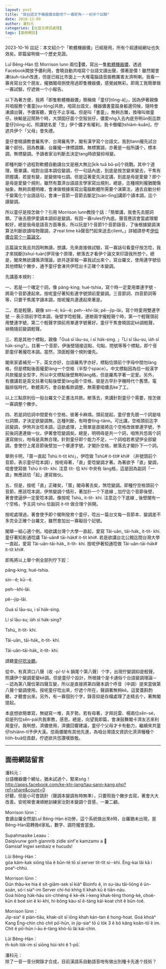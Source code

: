 ```yaml
---
layout: post
title: "寫台語文予機器儂自動唸个一寡鋩角－－初步个試驗"
date: 2010-11-09
author: 潘科元
categories: [台語文資訊處理]
tags: [面冊網誌]
---
```


2023-10-16 註記：本文紹介个「軟體機器儂」已經廢用，所有个超連結網址也失效矣。即篇留咧做一个歷史見證。

Luî Bêng-Hàn 佮 Morrison Iunn 兩位𠢕儂，寫出一隻[軟體機器儂](https://apps.facebook.com/ke-khi-lang/tau-sann-kang.php?ref=share&count=0)，透過Facebook開放予儂利用，會曉自動共咱寫个台語文讀出聲，儹著是儹！雖然閣會凍ta̍uh-ta̍uh改進，但是已經比市面上一大堆電腦語音服務厲害太濟咧喇。我看一寡肯寫台文个朋友，攏猶閣毋捌使用過即隻機器儂，感覺誠無彩。即兩工我簡單做一寡試驗，佇遮做一个小報告。

以下為著方便，我將「即隻軟體機器儂」簡稱做「童仔[tông-á]」，因為伊著親像共咱服務个書童[su-tông]共款，咱寫台語文，機器儂書童踮身軀邊伺候，隨時會凍讀出聲，予儂客聽，實在不止享福。但是叫「書童」，無夠古錐，換喙叫做童仔。袂輸是迎鬧熱个時，大頭囡仔面个空殼翁仔，儂愛nǹg入去內底夯咧ûn街迄款童仔[tông-á]。照講號名愛「生」伊个儂才有權利，我卡僭權[tshiàm-kuân]，佇遮共伊个「父母」會失禮。

童仔會曉讀教會羅馬字、台灣羅馬字，閣有漢字寫个台語文。我到tann攏先試台羅个部份。因為教羅、台羅攏一律標調類，無標實調，亦著是一般所講个，標本調，無標變調。予讀者家治判斷去決定tang時欲變抑毋變。

即種判斷个過程對軟體自動讀台文是極大無比[ki̍k tuā bû-pí]个挑戰。其中个道理，簡單講，咱對台語本調佮變調，佇一句話內底，到底是按怎變來變去，干焦有把握講，若是有變，是變做啥乜調。但是這著愛先決定講，到底是毋是愛變？即个是毋是愛變个規則，雖然有蓋濟台語語言學家寫出規則，總是，迄種規則攏猶閣傷抽象，無夠具體明確，會凍做根據來寫出電腦軟體所需要个演算法，通去自動分析千變萬化个台語話句，會凍一音節一音節去斷定[tuàn-tīng]講即个讀本調，迄个讀變調。

所以童仔是按怎做个？引用 Morrison Iunn教授个話：「簡單講，我會先去臆詞類，了後去臆伊愛讀本調抑是變調，有囥一寡rules佇內底。聲音應該會當處理閣較好，總是我毋是語音方面專長，所以阮是1个音節1个音節錄音，了後根據變調演算法判斷欲讀啥物聲調，才real time kā聲音鬥起來送去client。」詳細請參考[伊佮儂合寫个一篇論文](https://l.facebook.com/l.php?u=http%3A%2F%2Fiug.csie.dahan.edu.tw%2Fiug%2FUngian%2FChokphin%2FLunbun%2Fpiantiau%2Fclc-piantiau.asp%3Ffbclid%3DIwAR1AjdGxs8He4q4E3XMGtCG5Nw3IQE2yVr9HbpGXTyAPQ_8VU4D_TCa9bnE&h=AT1Z9xOhMAPXoLITQh4xdKh2_NpKykK5nzRNxgAFZj-67GJrQCV56Rt7eZGZv8Ct5nJOOxMXemANSGaTlQttVo7-Y3SMEZYECfRpB89bKZYEwEVXx6vEG08FcdRSwG5OuoGHqU3NNIPfD88AO2mJJSGPHXkDAuKd)。

迄篇論文我且共囥咧無讀，想講，先來直接做試驗，寫一寡話句看童仔按怎唸，我才來揣斷[tshuí-tuàn]伊背後个原理，紲落去才看伊个論文來印證我所想个。總是，閣來無欲講傷濟理論，欲共逐家報一寡我試出來个，寫台羅文，使用連字號佮其他標點个撇步，通予童仔會凍共伊唸出卡正確个本變調。

先講基本規則：

一、若是一个確定个詞，像 pâng-king; hué-tshia，寫个時一定愛用單連字號 - 將兩个音節連起來。按呢童仔著知影連字號頭前愛變調。三音節詞、四音節詞等等，只要干焦尾字讀本調，按呢攏共連連起來著是。

二、若是輕聲，親像 sin\--ê; kū\--ê; peh\--khí-lâi; pê\--ji̍p-lâi，寫个時愛用雙連字號 \-- 表示頭前字唸本調，後壁字唸輕聲。連紲兩字攏輕聲个時，第一个輕聲頭前用雙連字號，第二个輕聲字頭前用單連字號著好。童仔干焦會曉固定kē調輕聲，袂曉隨前變調輕聲。

三、若是其他个標點，親像「Guá sī lāu-su, i sī ha̍k-sing. 」「Lí sī lāu-su, ia̍h sī ha̍k-sing?」。拄著一个音節，伊後壁隨接逗點、句點、問號等等个標點，即个音節童仔著攏唸本調。當然，頂面輕聲个規則優先。

閣來家婆補充一下，英文亦好，台語羅馬字亦好，標點佮頭前个字母中間勿làng格，但是標點後面攏愛làng一个空格（半型个space）。中文標點因為佮一般漢字共款攏是全型字，所以中文標點後壁無咧làng格，但是羅馬字著一定愛。另外，有儂講若是英文拄著句點後壁愛làng兩个空格，彼是古早扑字機時代个舊慣，電腦排版時代，軟體真巧，會自動看款調整，無需要咱儂去ke了工。

以上三點原則佮一般台羅文个正書法共款。紲落去，來講針對童仔个需要，按怎做一寡調整个撇步。

四、若是詞佮詞中間愛有个空格，彼著卡麻煩。頭前提起，童仔會先臆一个詞是啥乜詞類，才決定欲變調無。迄種判斷，有時會tîng-tânn。可比講，空格頭前迄字該變調，伊煞共汝唸本調，這欲處理，上簡單是直接將迄个空格改做單連字號，予前後詞連連做一伙，伊著會唸變調矣。總是，明明毋是共一个詞，咱煞共怹兩个詞連寫做伙，咁毋是真無合理。針對童仔即个能力不足，一个詞咱若希望伊全部變調，會使佇上尾音節後壁加一个單連字號，才閣扑空格，紲落去才閣扑下一个詞。

舉例卡明，「厝一直起 Tshù it-ti̍t khí」，伊唸做 Tshù# it-ti̍t# khí# （井號頭前个音節，表示童仔唸本調），按呢毋著，「直」愛唸變調才著。為著欲予「直」變調，咱會使寫做 Tshù it-ti̍t- khí. 注意 ti̍t- 佮 khí 中央有 làng格，這是因為副詞「一直」無應該佮「起」連寫做伙。

五、但是，按呢「直」正確矣，「厝」閣毋著去矣，煞唸變調。即種佇空格頭前个音節，應該唸本調，伊煞變調个情形，著加扑一个下底線 _ 加佇迄个音節後壁，著會使逼伊一定愛唸本調，像按呢 Tshù_ it-ti̍t- khí. 注意迄个下底線 _ 後壁閣有一个空格，予主詞 tshù 佮副詞 it-ti̍t 做合理个拆開。

按呢處理過，著會使予即个閣咧發育个童仔，唸出一篇台文每一音節本、變調差不多完全正確个台羅文，雖然會加出一寡礙目个記號。

閣舉一組心適个例。咱欲講台灣个大學一直起，愛寫 Tâi-uân_ tāi-ha̍k_ it-ti̍t- khí. 童仔著知影通唸講 Tâi-uân# tāi-ha̍k# it-ti̍t khí#. 若是欲講台北公館迄間台灣大學一直起，愛寫 Tâi-uân-tāi-ha̍k_ it-ti̍t- khí. 按呢伊著知通唸做 Tâi-uân-tāi-ha̍k# it-ti̍t khí#.

即馬將以上舉个例全部列佇下跤：

pâng-king; hué-tshia.

sin\--ê; kū\--ê.

peh\--khí-lâi.

pê\--ji̍p-lâi.

Guá sī lāu-su, i sī ha̍k-sing.

Lí sī lāu-su; ia̍h sī ha̍k-sing?

Tshù_ it-ti̍t- khí.

Tâi-uân_ tāi-ha̍k_ it-ti̍t- khí.

Tâi-uân-tāi-ha̍k_ it-ti̍t- khí.

請聽[童仔唸汝聽](https://l.facebook.com/l.php?u=http%3A%2F%2Fwww.taibun.tw%2FSoundPlayerAction.do%3Fcontent%3D%2522%2520%2520%2520pang5-keng%253B%2520hoe2-chhia.%2520sin--e5%253B%2520ku7--e5.%2520peh--khi2-lai5.%2520pe5--jip8-lai5.%2520Goa2%2520si7%2520lau7-su%252C%2520i%2520si7%2520hak8-seng.%2520Li2%2520si7%2520lau7-su%253B%2520iah8%2520si7%2520hak8-seng%253F%2520Chhu3_%2520it-tit8-%2520khi2.%2520Tai5-oan5_%2520tai7-hak8_%2520it-tit8-%2520khi2.%2520Tai5-oan5-tai7-hak8_%2520it-tit8-%2520khi2.%2522%26c%26fbclid%3DIwAR38tcmGCuIPLm2pc55nZJ6Pmi91wF12fn0Ifwuaxqz4yVgQChhrtHJtEMI&h=AT0xfwyKHvFbVuhGKt7K42o-cil-l2cbQmk9NJgFRzk6uK4CXh1u-aGiNFyo1W_IqmMyeh8_ZE-eoCFtwxPuqnAc-GBGupW9KfleUd86Eoj_-IDwyU5LV8v8FCibSzx0PFH4Wer3r70kkhyQLteq_9Pk5D16KpYE)。

從中，有真濟口八聲（收 -p/-t/-k 韻尾个第八聲）个字，出現佇變調抑是輕聲，照講伊个變調愛變kē調。但是童仔个設計，所根據个是卡通俗个台語變調理論－－認為第八聲佮第四聲互變，所以是直接將第四聲本調个呼音（中調）提來當做第八聲个變調使用。按呢童仔唸出來，佇遮个所在，聲調著無夠kē。這愛蓋斟酌聽，才聽會出來。另外，有一寡個別个字，錄音抑是存檔處理了走精去个，著無閣提起。

本底想欲簡單寫，無疑寫一堆，真歹勢。若有毋著，才拜託雷、楊兩位se̋n-sé，抑是列位se̋n-pái共我牽教，感恩。總是，向望我即篇，會凍鼓舞閣卡濟友志來利用童仔。我咧想，濟儂使用，濟儂回響建議，童仔个父母才卡有動力，繼續來共童仔tshiânn-tî予伊大漢。怹兩儂閣有其他先進，為咱台灣語文資訊化濟濟種種个tio̍h-buâ佮貢獻，佇遮欲共怹讚嘆致敬。

---

## 面冊網誌留言

潘科元：  
台語機器儂个網址，猶未試過个，緊來sńg！  
http://apps.facebook.com/ke-khi-lang/tau-sann-kang.php?ref=share&count=0  
好聽，但是小可會跳針（聲調本變調有時無準），只要照我个撇步去寫，著會大大改善。安呢嘛會凍順紲訓練家治對本變調个音感，一兼二顧。

Morrison Iûnn：  
會讀台羅全然是Luî Bêng-Hàn ê功勞，這个系統做出來ê時，台羅猶未出現，是 Bêng-Hàn寫轉換ê家私，數字、調符攏會當食。

Supahmasike Leaau：  
Daiqivunw gorh giannrib zidle sinf'e kamzamv a 🙂  
Gamsiaf lngwi senbaiz e hucuds!

Lûi Bêng-Hàn：  
góa kám-kak siōng tōa ê būn-tê tō sī server ti̍t-ti̍t sí\--khì. Èng-kai lâi kā i poaⁿ-chhù.

Morrison Iûnn：  
Gún thâu-ke hia ê si̍t-giām-sek sī kiâⁿ Bioinfo ê, in su-iàu tāi-liōng ê ūn-soàn, só͘-í siaⁿ-im Server chí-hó khǹg tī khah kū ê tiān-náu.  
Goá hiòng ha̍k-hāu sin-chhéng ê kè-e̍k í-keng khak-tēng thong-kè, choè-kūn ē boé sin ê ki-khì, hi-bōng kàu-sî ē-tàng kái-koat chit ê būn-toê.

Morrison Iûnn：  
Ji̍p-siaⁿ ê piàn-tiāu, khak-si̍t sī iōng khah kán-tan ê hong-hoat. Goá khoàⁿ Kang Éng-chìn chò chit pō͘-hūn, in ji̍p-siaⁿ tō ū lo̍k 3 ê bô kâng koân-tō͘ ê im.  
Chit ê pō͘-hūn í-āu ē-tàng khó-lū lâi kái-chìn.

Lûi Bêng-Hàn：  
m̄-koh lo̍k-im sī siōng hùi-khì ê 1-pō͘.

潘科元：  
除了一音一音分開錄才合成，目前漢語系自動語音咁有做出別種卡先進个技術？
